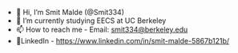 - 👋 Hi, I’m Smit Malde (@Smit334)
- 🌱 I’m currently studying EECS at UC Berkeley
- 📫 How to reach me - Email: smit334@berkeley.edu
- 🔗LinkedIn - https://www.linkedin.com/in/smit-malde-5867b121b/

<!---
Smit334/Smit334 is a ✨ special ✨ repository because its `README.md` (this file) appears on your GitHub profile.
You can click the Preview link to take a look at your changes.
--->
